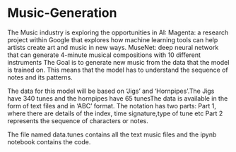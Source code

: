 # Music-Generation
The Music industry is exploring the opportunities in AI:
Magenta: a research project within Google that explores how machine learning tools can help artists create art and music in new ways.
MuseNet: deep neural network that can generate 4-minute musical compositions with 10 different instruments
The Goal is to generate new music from the data that the model is trained on.
This means that the model has to understand the sequence of notes and its patterns.



The data for this model will be based on ‘Jigs’ and ‘Hornpipes’.The Jigs have 340 tunes and the hornpipes have 65 tunesThe data is available in the form of text files and in ‘ABC’ format.
The notation has two parts:
Part 1, where there are details of the index, time signature,type of tune etc
Part 2 represents the sequence of characters or notes. 

The file named data.tunes contains all the text music files and the ipynb notebook contains the code.
